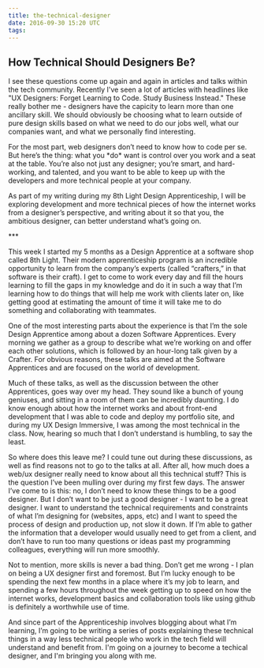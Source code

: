 ```yaml
---
title: the-technical-designer
date: 2016-09-30 15:20 UTC
tags:
---
```


<section class="article-container">
<h1>How Technical Should Designers Be?</h1>

<p>I see these questions come up again and again in articles and talks within the tech community. Recently I've seen a lot of articles with headlines like "UX Designers: Forget Learning to Code. Study Business Instead." These really bother me - designers have the capicity to learn more than one ancillary skill. We should obviously be choosing what to learn outside of pure design skills based on what we need to do our jobs well, what our companies want, and what we personally find interesting.</p>

<p>For the most part, web designers don’t need to know how to code per se. But here’s the thing: what you *do* want is control over you work and a seat at the table. You’re also not just any designer; you’re smart, and hard-working, and talented, and you want to be able to keep up with the developers and more technical people at your company.</p>

<p>As part of my writing during my 8th Light Design Apprenticeship, I will be exploring development and more technical pieces of how the internet works from a designer’s perspective, and writing about it so that you, the ambitious designer, can better understand what’s going on.</p>

<p>***</p>

<p>This week I started my 5 months as a Design Apprentice at a software shop called 8th Light. Their modern apprenticeship program is an incredible opportunity to learn from the company’s experts (called “crafters,” in that software is their craft). I get to come to work every day and fill the hours learning to fill the gaps in my knowledge and do it in such a way that I’m learning how to do things that will help me work with clients later on, like getting good at estimating the amount of time it will take me to do something and collaborating with teammates.</p>

<p>One of the most interesting parts about the experience is that I’m the sole Design Apprentice among about a dozen Software Apprentices. Every morning we gather as a group to describe what we’re working on and offer each other solutions, which is followed by an hour-long talk given by a Crafter. For obvious reasons, these talks are aimed at the Software Apprentices and are focused on the world of development.</p>

<p>Much of these talks, as well as the discussion between the other Apprentices, goes way over my head. They sound like a bunch of young geniuses, and sitting in a room of them can be incredibly daunting. I do know enough about how the internet works and about front-end development that I was able to code and deploy my portfolio site, and during my UX Design Immersive, I was among the most technical in the class. Now, hearing so much that I don’t understand is humbling, to say the least.</p>

<p>So where does this leave me? I could tune out during these discussions, as well as find reasons not to go to the talks at all. After all, how much does a web/ux designer really need to know about all this technical stuff? This is the question I’ve been mulling over during my first few days.   The answer I’ve come to is this: no, I don’t need to know these things to be a good designer. But I don’t want to be just a good designer - I want to be a great designer. I want to understand the technical requirements and constraints of what I’m designing for (websites, apps, etc) and I want to speed the process of design and production up, not slow it down. If I’m able to gather the information that a developer would usually need to get from a client, and don’t have to run too many questions or ideas past my programming colleagues, everything will run more smoothly.</p>

<p>Not to mention, more skills is never a bad thing. Don’t get me wrong - I plan on being a UX designer first and foremost. But I’m lucky enough to be spending the next few months in a place where it’s my job to learn, and spending a few hours throughout the week getting up to speed on how the internet works, development basics and collaboration tools like using github is definitely a worthwhile use of time.</p>

<p>And since part of the Apprenticeship involves blogging about what I’m learning, I’m going to be writing a series of posts explaining these technical things in a way less technical people who work in the tech field will understand and benefit from. I'm going on a journey to become a techical designer, and I'm bringing you along with me.</p>

</section>